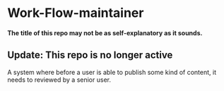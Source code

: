 # Work-Flow-maintainer
#### The title of this repo may not be as self-explanatory as it sounds.
## Update: This repo is no longer active

A system where before a user is able to publish some kind of content, it needs to reviewed by a senior user.
